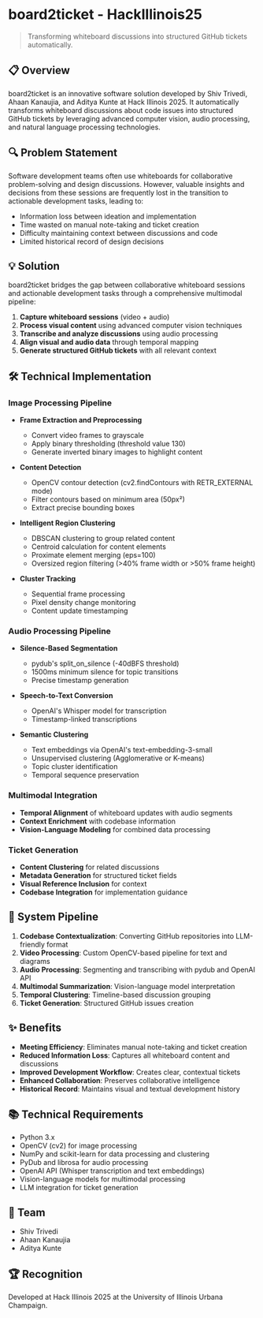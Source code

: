 # board2ticket - HackIllinois25

> Transforming whiteboard discussions into structured GitHub tickets automatically.

## 📋 Overview

board2ticket is an innovative software solution developed by Shiv Trivedi, Ahaan Kanaujia, and Aditya Kunte at Hack Illinois 2025. It automatically transforms whiteboard discussions about code issues into structured GitHub tickets by leveraging advanced computer vision, audio processing, and natural language processing technologies.

## 🔍 Problem Statement

Software development teams often use whiteboards for collaborative problem-solving and design discussions. However, valuable insights and decisions from these sessions are frequently lost in the transition to actionable development tasks, leading to:

- Information loss between ideation and implementation
- Time wasted on manual note-taking and ticket creation
- Difficulty maintaining context between discussions and code
- Limited historical record of design decisions

## 💡 Solution

board2ticket bridges the gap between collaborative whiteboard sessions and actionable development tasks through a comprehensive multimodal pipeline:

1. **Capture whiteboard sessions** (video + audio)
2. **Process visual content** using advanced computer vision techniques
3. **Transcribe and analyze discussions** using audio processing
4. **Align visual and audio data** through temporal mapping
5. **Generate structured GitHub tickets** with all relevant context

## 🛠️ Technical Implementation

### Image Processing Pipeline

- **Frame Extraction and Preprocessing**
  - Convert video frames to grayscale
  - Apply binary thresholding (threshold value 130)
  - Generate inverted binary images to highlight content

- **Content Detection**
  - OpenCV contour detection (cv2.findContours with RETR_EXTERNAL mode)
  - Filter contours based on minimum area (50px²)
  - Extract precise bounding boxes

- **Intelligent Region Clustering**
  - DBSCAN clustering to group related content
  - Centroid calculation for content elements
  - Proximate element merging (eps=100)
  - Oversized region filtering (>40% frame width or >50% frame height)

- **Cluster Tracking**
  - Sequential frame processing
  - Pixel density change monitoring
  - Content update timestamping

### Audio Processing Pipeline

- **Silence-Based Segmentation**
  - pydub's split_on_silence (-40dBFS threshold)
  - 1500ms minimum silence for topic transitions
  - Precise timestamp generation

- **Speech-to-Text Conversion**
  - OpenAI's Whisper model for transcription
  - Timestamp-linked transcriptions

- **Semantic Clustering**
  - Text embeddings via OpenAI's text-embedding-3-small
  - Unsupervised clustering (Agglomerative or K-means)
  - Topic cluster identification
  - Temporal sequence preservation

### Multimodal Integration

- **Temporal Alignment** of whiteboard updates with audio segments
- **Context Enrichment** with codebase information
- **Vision-Language Modeling** for combined data processing

### Ticket Generation

- **Content Clustering** for related discussions
- **Metadata Generation** for structured ticket fields
- **Visual Reference Inclusion** for context
- **Codebase Integration** for implementation guidance

## 🔄 System Pipeline

1. **Codebase Contextualization**: Converting GitHub repositories into LLM-friendly format
2. **Video Processing**: Custom OpenCV-based pipeline for text and diagrams
3. **Audio Processing**: Segmenting and transcribing with pydub and OpenAI API
4. **Multimodal Summarization**: Vision-language model interpretation
5. **Temporal Clustering**: Timeline-based discussion grouping
6. **Ticket Generation**: Structured GitHub issues creation

## ✨ Benefits

- **Meeting Efficiency**: Eliminates manual note-taking and ticket creation
- **Reduced Information Loss**: Captures all whiteboard content and discussions
- **Improved Development Workflow**: Creates clear, contextual tickets
- **Enhanced Collaboration**: Preserves collaborative intelligence
- **Historical Record**: Maintains visual and textual development history

## 📚 Technical Requirements

- Python 3.x
- OpenCV (cv2) for image processing
- NumPy and scikit-learn for data processing and clustering
- PyDub and librosa for audio processing
- OpenAI API (Whisper transcription and text embeddings)
- Vision-language models for multimodal processing
- LLM integration for ticket generation

## 👥 Team

- Shiv Trivedi
- Ahaan Kanaujia
- Aditya Kunte

## 🏆 Recognition

Developed at Hack Illinois 2025 at the University of Illinois Urbana Champaign.